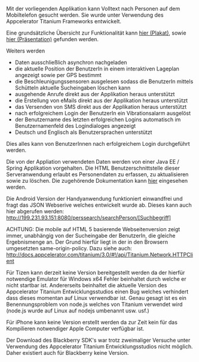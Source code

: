 

Mit der vorliegenden Applikation kann Volltext nach Personen auf dem Mobiltelefon gesucht werden.
Sie wurde unter Verwendung des Appcelerator Titanium Frameworks entwickelt. 

Eine grundsätzliche Übersicht zur Funktionalität kann 
[hier (Plakat)](https://github.com/TheRealHaui/ASE_Term1_Mobile_Applications_Team_Project/blob/master/Files%20for%20presentation/mobile_Search_for_employees_poster.pdf?raw=true), 
sowie [hier (Präsentation)](https://github.com/TheRealHaui/ASE_Term1_Mobile_Applications_Team_Project/blob/master/Files%20for%20presentation/mobile_Search_for_employees_presentation.pdf?raw=true) 
gefunden werden. 


Weiters werden 
 - Daten ausschließlich asynchron nachgeladen 
 - die aktuelle Position der BenutzerIn in einem interaktiven Lageplan angezeigt sowie per GPS bestimmt
 - die Beschleunigungssensoren ausgelesen sodass die BenutzerIn mittels Schütteln aktuelle Sucheingaben löschen kann
 - ausgehende Anrufe direkt aus der Applikation heraus unterstützt
 - die Erstellung von eMails direkt aus der Applikation heraus unterstützt
 - das Versenden von SMS direkt aus der Applikation heraus unterstützt
 - nach erfolgreichem Login der BenutzerIn ein Vibrationsalarm ausgelöst
 - der Benutzername des letzten erfolgreichen Logins automatisch im Benutzernamenfeld des Logindialoges angezeigt
 - Deutsch und Englisch als Benutzersprachen unterstützt

Dies alles kann von BenutzerInnen nach erfolgreichem Login durchgeführt werden.


Die von der Appliation verwendeten Daten werden von einer Java EE / Spring Applikation vorgehalten.
Die HTML Benutzerschnittstelle dieser Serveranwendung erlaubt es Personendaten zu erfassen, zu aktualisieren sowie zu löschen. 
Die zugehörende Dokumentation kann [hier](https://github.com/TheRealHaui/ASE_Term1_Mobile_Applications_Exercise_Team_Project_searchServer/blob/master/README.md) eingesehen werden.




Die Android Version der Handyanwendung funktioniert einwandfrei und fragt das JSON Webserive welches entwickelt wurde ab.
Dieses kann auch hier abgerufen werden: http://199.231.93.151:8080/perssearch/searchPerson/[Suchbegriff]


ACHTUNG:
Die mobile auf HTML 5 basierende Webseitenversion zeigt immer, unabhängig von der Sucheingabe der BenutzerIn, die gleiche Ergebnismenge an.
Der Grund hierfür liegt in der in den Browsern umgesetzten same-origin-policy.
Dazu siehe auch: http://docs.appcelerator.com/titanium/3.0/#!/api/Titanium.Network.HTTPClient


 
Für Tizen kann derzeit keine Version bereitgestellt werden da der hierfür notwendige Emulator für Windows x64 Fehler beinhaltet durch
welche er nicht startbar ist. Andererseits beinhaltet die aktuelle Version des Appcelerator Titanium Entwicklungsstudios einen
Bug welches verhindert dass dieses momentan auf Linux verwendbar ist.
Genau gesagt ist es ein Benennungsproblem von node.js welches von Titanium verwendet wird (node.js wurde auf Linux auf nodejs umbenannt usw. usf.)


Für iPhone kann keine Version erstellt werden da zur Zeit kein für das Kompilieren notwendiger Apple Computer verfügbar ist. 


Der Download des Blackberry SDK's war trotz zweimaliger Versuche unter Verwendung des Appcelerator Titanium Entwicklungsstudios
nicht möglich. Daher existiert auch für Blackberry keine Version. 
 
